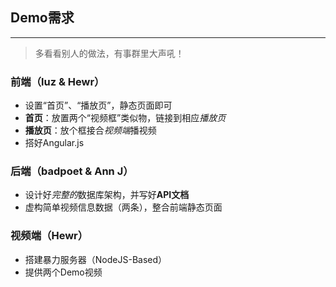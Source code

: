 ## Demo需求
- - -

> 多看看别人的做法，有事群里大声吼！

### 前端（luz & Hewr）
* 设置“首页”、“播放页”，静态页面即可
* **首页**：放置两个“视频框”类似物，链接到相应*播放页*
* **播放页**：放个框接合*视频端*播视频
* 搭好Angular.js

### 后端（badpoet & Ann J）
* 设计好*完整的*数据库架构，并写好**API文档**
* 虚构简单视频信息数据（两条），整合前端静态页面

### 视频端（Hewr）
* 搭建暴力服务器（NodeJS-Based）
* 提供两个Demo视频


